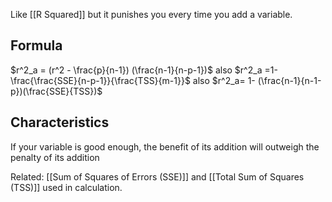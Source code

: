 Like [[R Squared]] but it punishes you every time you add a variable.
## Formula
$r^2_a = (r^2 - \frac{p}{n-1}) (\frac{n-1}{n-p-1})$
also
$r^2_a =1-\frac{\frac{SSE}{n-p-1}}{\frac{TSS}{m-1}}$
also
$r^2_a= 1- (\frac{n-1}{n-1-p})(\frac{SSE}{TSS})$
## Characteristics 
If your variable is good enough, the benefit of its addition will outweigh the penalty of its addition

Related:
[[Sum of Squares of Errors (SSE)]] and [[Total Sum of Squares (TSS)]] used in calculation.